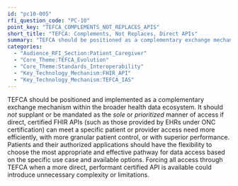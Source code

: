 ```yaml
---
id: "pc10-005"
rfi_question_code: "PC-10"
point_key: "TEFCA_COMPLEMENTS_NOT_REPLACES_APIS"
short_title: "TEFCA: Complements, Not Replaces, Direct APIs"
summary: "TEFCA should be positioned as a complementary exchange mechanism, not as the sole or prioritized manner of access if direct, certified FHIR APIs (e.g., from EHRs) can meet a specific access need more efficiently, with greater patient control, or with better performance."
categories:
  - "Audience_RFI_Section:Patient_Caregiver"
  - "Core_Theme:TEFCA_Evolution"
  - "Core_Theme:Standards_Interoperability"
  - "Key_Technology_Mechanism:FHIR_API"
  - "Key_Technology_Mechanism:TEFCA_IAS"
---
```

TEFCA should be positioned and implemented as a complementary exchange mechanism within the broader health data ecosystem. It should *not* supplant or be mandated as the *sole* or *prioritized* manner of access if direct, certified FHIR APIs (such as those provided by EHRs under ONC certification) can meet a specific patient or provider access need more efficiently, with more granular patient control, or with superior performance. Patients and their authorized applications should have the flexibility to choose the most appropriate and effective pathway for data access based on the specific use case and available options. Forcing all access through TEFCA when a more direct, performant certified API is available could introduce unnecessary complexity or limitations.
